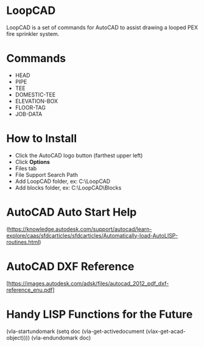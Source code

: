 # LoopCAD 
LoopCAD is a set of commands for AutoCAD to assist drawing a looped PEX fire 
sprinkler system.

# Commands
- HEAD
- PIPE
- TEE
- DOMESTIC-TEE
- ELEVATION-BOX
- FLOOR-TAG
- JOB-DATA

# How to Install
- Click the AutoCAD logo button (farthest upper left)
- Click **Options**
- Files tab
- File Support Search Path
- Add LoopCAD folder, ex: C:\LoopCAD
- Add blocks folder, ex: C:\LoopCAD\Blocks

# AutoCAD Auto Start Help
(https://knowledge.autodesk.com/support/autocad/learn-explore/caas/sfdcarticles/sfdcarticles/Automatically-load-AutoLISP-routines.html)

# AutoCAD DXF Reference
[https://images.autodesk.com/adsk/files/autocad_2012_pdf_dxf-reference_enu.pdf]

# Handy LISP Functions for the Future
 (vla-startundomark (setq doc (vla-get-activedocument (vlax-get-acad-object))))
 (vla-endundomark doc)